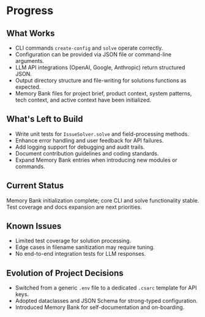 # Progress

## What Works
- CLI commands `create-config` and `solve` operate correctly.
- Configuration can be provided via JSON file or command-line arguments.
- LLM API integrations (OpenAI, Google, Anthropic) return structured JSON.
- Output directory structure and file-writing for solutions functions as expected.
- Memory Bank files for project brief, product context, system patterns, tech context, and active context have been initialized.

## What's Left to Build
- Write unit tests for `IssueSolver.solve` and field-processing methods.
- Enhance error handling and user feedback for API failures.
- Add logging support for debugging and audit trails.
- Document contribution guidelines and coding standards.
- Expand Memory Bank entries when introducing new modules or commands.

## Current Status
Memory Bank initialization complete; core CLI and solve functionality stable. Test coverage and docs expansion are next priorities.

## Known Issues
- Limited test coverage for solution processing.
- Edge cases in filename sanitization may require tuning.
- No end-to-end integration tests for LLM responses.

## Evolution of Project Decisions
- Switched from a generic `.env` file to a dedicated `.csarc` template for API keys.
- Adopted dataclasses and JSON Schema for strong-typed configuration.
- Introduced Memory Bank for self-documentation and on-boarding.
